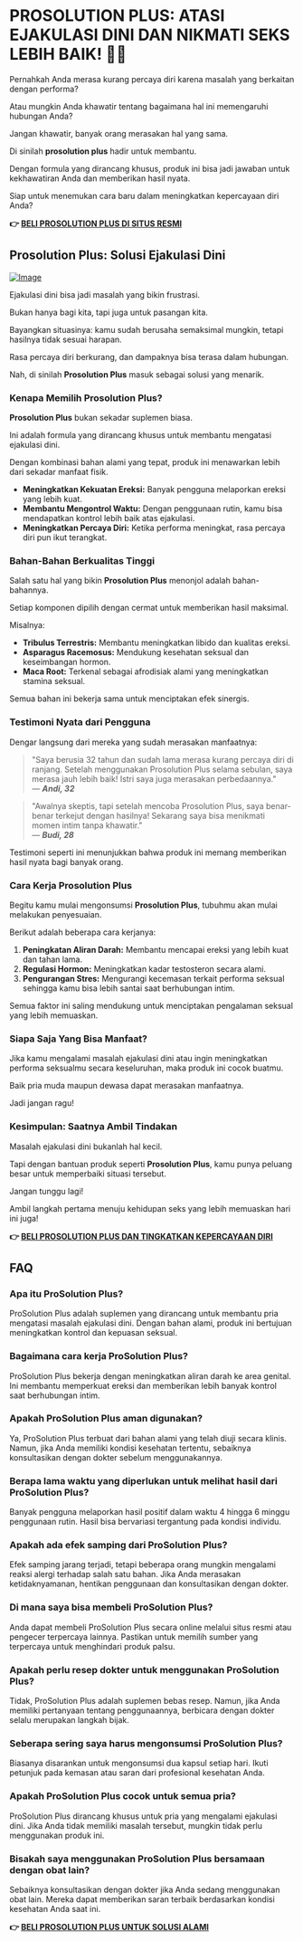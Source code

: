 # PROSOLUTION PLUS: ATASI EJAKULASI DINI DAN NIKMATI SEKS LEBIH BAIK! 💪🔥

Pernahkah Anda merasa kurang percaya diri karena masalah yang berkaitan dengan performa? 

Atau mungkin Anda khawatir tentang bagaimana hal ini memengaruhi hubungan Anda? 

Jangan khawatir, banyak orang merasakan hal yang sama. 

Di sinilah **prosolution plus** hadir untuk membantu. 

Dengan formula yang dirancang khusus, produk ini bisa jadi jawaban untuk kekhawatiran Anda dan memberikan hasil nyata. 

Siap untuk menemukan cara baru dalam meningkatkan kepercayaan diri Anda?



**👉 [BELI PROSOLUTION PLUS DI SITUS RESMI](https://gchaffi.com/8vAHC4xK)**

## Prosolution Plus: Solusi Ejakulasi Dini

[![Image](https://www2.sellhealth.com/175/prosolutionplus_3_6.gif)](https://gchaffi.com/8vAHC4xK)

Ejakulasi dini bisa jadi masalah yang bikin frustrasi. 

Bukan hanya bagi kita, tapi juga untuk pasangan kita.

Bayangkan situasinya: kamu sudah berusaha semaksimal mungkin, tetapi hasilnya tidak sesuai harapan. 

Rasa percaya diri berkurang, dan dampaknya bisa terasa dalam hubungan. 

Nah, di sinilah **Prosolution Plus** masuk sebagai solusi yang menarik.

### Kenapa Memilih Prosolution Plus?

**Prosolution Plus** bukan sekadar suplemen biasa. 

Ini adalah formula yang dirancang khusus untuk membantu mengatasi ejakulasi dini. 

Dengan kombinasi bahan alami yang tepat, produk ini menawarkan lebih dari sekadar manfaat fisik.

- **Meningkatkan Kekuatan Ereksi:** Banyak pengguna melaporkan ereksi yang lebih kuat.
- **Membantu Mengontrol Waktu:** Dengan penggunaan rutin, kamu bisa mendapatkan kontrol lebih baik atas ejakulasi.
- **Meningkatkan Percaya Diri:** Ketika performa meningkat, rasa percaya diri pun ikut terangkat.

### Bahan-Bahan Berkualitas Tinggi

Salah satu hal yang bikin **Prosolution Plus** menonjol adalah bahan-bahannya. 

Setiap komponen dipilih dengan cermat untuk memberikan hasil maksimal.

Misalnya:

- **Tribulus Terrestris:** Membantu meningkatkan libido dan kualitas ereksi.
- **Asparagus Racemosus:** Mendukung kesehatan seksual dan keseimbangan hormon.
- **Maca Root:** Terkenal sebagai afrodisiak alami yang meningkatkan stamina seksual.

Semua bahan ini bekerja sama untuk menciptakan efek sinergis.

### Testimoni Nyata dari Pengguna

Dengar langsung dari mereka yang sudah merasakan manfaatnya:

> "Saya berusia 32 tahun dan sudah lama merasa kurang percaya diri di ranjang. Setelah menggunakan Prosolution Plus selama sebulan, saya merasa jauh lebih baik! Istri saya juga merasakan perbedaannya."  
> — ***Andi, 32***

> "Awalnya skeptis, tapi setelah mencoba Prosolution Plus, saya benar-benar terkejut dengan hasilnya! Sekarang saya bisa menikmati momen intim tanpa khawatir."  
> — ***Budi, 28***

Testimoni seperti ini menunjukkan bahwa produk ini memang memberikan hasil nyata bagi banyak orang.

### Cara Kerja Prosolution Plus

Begitu kamu mulai mengonsumsi **Prosolution Plus**, tubuhmu akan mulai melakukan penyesuaian. 

Berikut adalah beberapa cara kerjanya:

1. **Peningkatan Aliran Darah:** Membantu mencapai ereksi yang lebih kuat dan tahan lama.
2. **Regulasi Hormon:** Meningkatkan kadar testosteron secara alami.
3. **Pengurangan Stres:** Mengurangi kecemasan terkait performa seksual sehingga kamu bisa lebih santai saat berhubungan intim.

Semua faktor ini saling mendukung untuk menciptakan pengalaman seksual yang lebih memuaskan.

### Siapa Saja Yang Bisa Manfaat?

Jika kamu mengalami masalah ejakulasi dini atau ingin meningkatkan performa seksualmu secara keseluruhan, maka produk ini cocok buatmu. 

Baik pria muda maupun dewasa dapat merasakan manfaatnya.

Jadi jangan ragu!

### Kesimpulan: Saatnya Ambil Tindakan

Masalah ejakulasi dini bukanlah hal kecil. 

Tapi dengan bantuan produk seperti **Prosolution Plus**, kamu punya peluang besar untuk memperbaiki situasi tersebut.

Jangan tunggu lagi!

Ambil langkah pertama menuju kehidupan seks yang lebih memuaskan hari ini juga!



**👉 [BELI PROSOLUTION PLUS DAN TINGKATKAN KEPERCAYAAN DIRI](https://gchaffi.com/8vAHC4xK)**

## FAQ

### Apa itu ProSolution Plus?
ProSolution Plus adalah suplemen yang dirancang untuk membantu pria mengatasi masalah ejakulasi dini. Dengan bahan alami, produk ini bertujuan meningkatkan kontrol dan kepuasan seksual.

### Bagaimana cara kerja ProSolution Plus?
ProSolution Plus bekerja dengan meningkatkan aliran darah ke area genital. Ini membantu memperkuat ereksi dan memberikan lebih banyak kontrol saat berhubungan intim.

### Apakah ProSolution Plus aman digunakan?
Ya, ProSolution Plus terbuat dari bahan alami yang telah diuji secara klinis. Namun, jika Anda memiliki kondisi kesehatan tertentu, sebaiknya konsultasikan dengan dokter sebelum menggunakannya.

### Berapa lama waktu yang diperlukan untuk melihat hasil dari ProSolution Plus?
Banyak pengguna melaporkan hasil positif dalam waktu 4 hingga 6 minggu penggunaan rutin. Hasil bisa bervariasi tergantung pada kondisi individu.

### Apakah ada efek samping dari ProSolution Plus?
Efek samping jarang terjadi, tetapi beberapa orang mungkin mengalami reaksi alergi terhadap salah satu bahan. Jika Anda merasakan ketidaknyamanan, hentikan penggunaan dan konsultasikan dengan dokter.

### Di mana saya bisa membeli ProSolution Plus?
Anda dapat membeli ProSolution Plus secara online melalui situs resmi atau pengecer terpercaya lainnya. Pastikan untuk memilih sumber yang terpercaya untuk menghindari produk palsu.

### Apakah perlu resep dokter untuk menggunakan ProSolution Plus?
Tidak, ProSolution Plus adalah suplemen bebas resep. Namun, jika Anda memiliki pertanyaan tentang penggunaannya, berbicara dengan dokter selalu merupakan langkah bijak.

### Seberapa sering saya harus mengonsumsi ProSolution Plus?
Biasanya disarankan untuk mengonsumsi dua kapsul setiap hari. Ikuti petunjuk pada kemasan atau saran dari profesional kesehatan Anda.

### Apakah ProSolution Plus cocok untuk semua pria?
ProSolution Plus dirancang khusus untuk pria yang mengalami ejakulasi dini. Jika Anda tidak memiliki masalah tersebut, mungkin tidak perlu menggunakan produk ini.

### Bisakah saya menggunakan ProSolution Plus bersamaan dengan obat lain?
Sebaiknya konsultasikan dengan dokter jika Anda sedang menggunakan obat lain. Mereka dapat memberikan saran terbaik berdasarkan kondisi kesehatan Anda saat ini.



**👉 [BELI PROSOLUTION PLUS UNTUK SOLUSI ALAMI](https://gchaffi.com/8vAHC4xK)**